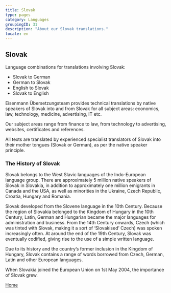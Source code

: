 ```yaml
---
title: Slovak
type: pages
category: Languages
groupingID: 31
description: "About our Slovak translations."
locale: en
---
```


## Slovak

Language combinations for translations involving Slovak:
- Slovak to German
- German to Slovak
- English to Slovak
- Slovak to English

Eisenmann Übersetzungsteam provides technical translations by native speakers of Slovak into and from Slovak for all subject areas: economics, law, technology, medicine, advertising, IT etc.

Our subject areas range from finance to law, from technology to advertising, websites, certificates and references.

All texts are translated by experienced specialist translators of Slovak into their mother tongues (Slovak or German), as per the native speaker principle.

### The History of Slovak
Slovak belongs to the West Slavic languages of the Indo-European language group. There are approximately 5 million native speakers of Slovak in Slovakia, in addition to approximately one million emigrants in Canada and the USA, as well as minorities in the Ukraine, Czech Republic, Croatia, Hungary and Romania.

Slovak developed from the Slovene language in the 10th Century. Because the region of Slovakia belonged to the Kingdom of Hungary in the 10th Century, Latin, German and Hungarian became the major languages for administration and business. From the 14th Century onwards, Czech (which was tinted with Slovak, making it a sort of ‘Slovakised’ Czech) was spoken increasingly often. At around the end of the 19th Century, Slovak was eventually codified, giving rise to the use of a simple written language.

Due to its history and the country’s former inclusion in the Kingdom of Hungary, Slovak contains a range of words borrowed from Czech, German, Latin and other European languages.

When Slovakia joined the European Union on 1st May 2004, the importance of Slovak grew.

[Home](/about/landing)